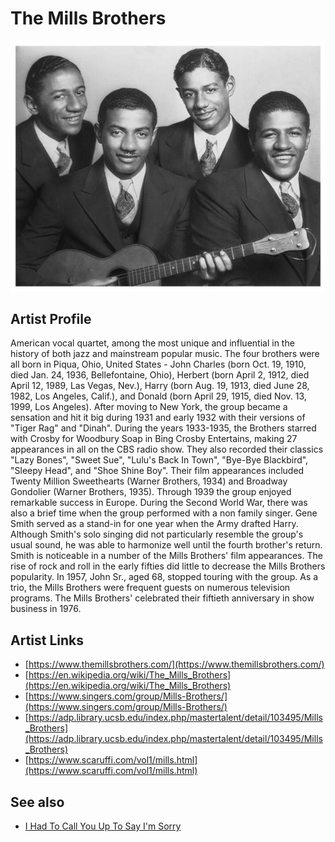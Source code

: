 # The Mills Brothers

![](../../assets/artists/The_Mills_Brothers.png)

## Artist Profile

American vocal quartet, among the most unique and influential in the history of both jazz and mainstream popular music.
The four brothers were all born in Piqua, Ohio, United States - John Charles (born Oct. 19, 1910, died Jan. 24, 1936, Bellefontaine, Ohio), Herbert (born April 2, 1912, died April 12, 1989, Las Vegas, Nev.), Harry (born Aug. 19, 1913, died June 28, 1982, Los Angeles, Calif.), and Donald (born April 29, 1915, died Nov. 13, 1999, Los Angeles).
After moving to New York, the group became a sensation and hit it big during 1931 and early 1932 with their versions of "Tiger Rag" and "Dinah".
During the years 1933-1935, the Brothers starred with Crosby for Woodbury Soap in Bing Crosby Entertains, making 27 appearances in all on the CBS radio show. They also recorded their classics "Lazy Bones", "Sweet Sue", "Lulu's Back In Town", "Bye-Bye Blackbird", "Sleepy Head", and "Shoe Shine Boy". Their film appearances included Twenty Million Sweethearts (Warner Brothers, 1934) and Broadway Gondolier (Warner Brothers, 1935).
Through 1939 the group enjoyed remarkable success in Europe. During the Second World War, there was also a brief time when the group performed with a non family singer. Gene Smith served as a stand-in for one year when the Army drafted Harry. Although Smith's solo singing did not particularly resemble the group's usual sound, he was able to harmonize well until the fourth brother's return. Smith is noticeable in a number of the Mills Brothers' film appearances.
The rise of rock and roll in the early fifties did little to decrease the Mills Brothers popularity. In 1957, John Sr., aged 68, stopped touring with the group. As a trio, the Mills Brothers were frequent guests on numerous television programs. The Mills Brothers' celebrated their fiftieth anniversary in show business in 1976.

## Artist Links

- [https://www.themillsbrothers.com/](https://www.themillsbrothers.com/)
- [https://en.wikipedia.org/wiki/The_Mills_Brothers](https://en.wikipedia.org/wiki/The_Mills_Brothers)
- [https://www.singers.com/group/Mills-Brothers/](https://www.singers.com/group/Mills-Brothers/)
- [https://adp.library.ucsb.edu/index.php/mastertalent/detail/103495/Mills_Brothers](https://adp.library.ucsb.edu/index.php/mastertalent/detail/103495/Mills_Brothers)
- [https://www.scaruffi.com/vol1/mills.html](https://www.scaruffi.com/vol1/mills.html)


## See also

- [I Had To Call You Up To Say I'm Sorry](I_Had_To_Call_You_Up_To_Say_Im_Sorry.md)
